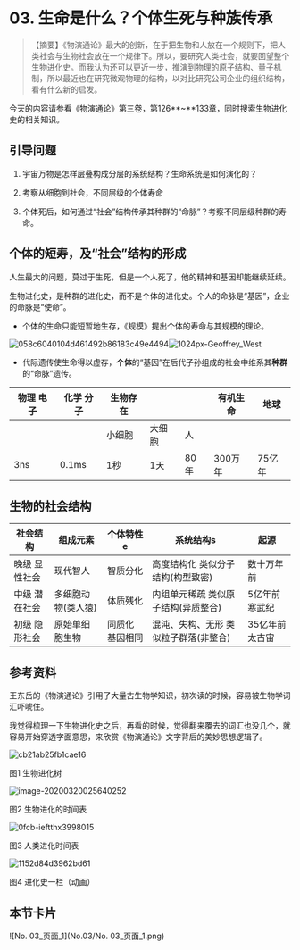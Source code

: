 # 03. 生命是什么？个体生死与种族传承

> 【摘要】《物演通论》最大的创新，在于把生物和人放在一个规则下，把人类社会与生物社会放在一个规律下。所以，要研究人类社会，就要回望整个生物进化史。而我认为还可以更近一步，推演到物理的原子结构、量子机制，所以最近也在研究微观物理的结构，以对比研究公司企业的组织结构，看有什么新的启发。

今天的内容请参看《物演通论》第三卷，第126**~**133章，同时搜索生物进化史的相关知识。

## 引导问题

1. 宇宙万物是怎样层叠构成分层的系统结构？生命系统是如何演化的？

2. 考察从细胞到社会，不同层级的个体寿命

3. 个体死后，如何通过“社会”结构传承其种群的“命脉”？考察不同层级种群的寿命。

## 个体的短寿，及“社会”结构的形成

人生最大的问题，莫过于生死，但是一个人死了，他的精神和基因却能继续延续。

生物进化史，是种群的进化史，而不是个体的进化史。个人的命脉是“基因”，企业的命脉是“使命”。

- 个体的生命只能短暂地生存，《规模》提出个体的寿命与其规模的理论。

![058c6040104d461492b86183c49e4494](No.03/058c6040104d461492b86183c49e4494.jpeg)![1024px-Geoffrey_West](No.03/1024px-Geoffrey_West.jpg)

- 代际遗传使生命得以虚存，**个体**的“基因”在后代子孙组成的社会中维系其**种群**的“命脉”遗传。







| 物理     电子 | 化学     分子 | 生物存在 |        |      | 有机生命 | 地球   |
| ------------- | ------------- | -------- | ------ | ---- | -------- | ------ |
|               |               | 小细胞   | 大细胞 | 人   |          |        |
| 3ns           | 0.1ms         | 1秒      | 1天    | 80年 | 300万年  | 75亿年 |


## 生物的社会结构

| **社会结构**   | **组成元素**       | **个体特性e**       | **系统结构s**                           | **起源**         |
| -------------- | ------------------ | ------------------- | --------------------------------------- | ---------------- |
| 晚级  显性社会 | 现代智人           | 智质分化            | 高度结构化     类似分子结构(构型致密)   | 数十万年前       |
| 中级  潜在社会 | 多细胞动物(类人猿) | 体质残化            | 内组单元稀疏     类似原子结构(异质整合) | 5亿年前  寒武纪  |
| 初级  隐形社会 | 原始单细胞生物     | 同质化     基因相同 | 混沌、失构、无形  类似粒子群落(非整合)  | 35亿年前  太古宙 |

## 参考资料

王东岳的《物演通论》引用了大量古生物学知识，初次读的时候，容易被生物学词汇吓唬住。

我觉得梳理一下生物进化史之后，再看的时候，觉得翻来覆去的词汇也没几个，就容易开始穿透字面意思，来欣赏《物演通论》文字背后的美妙思想逻辑了。



![cb21ab25fb1cae16](No.03/cb21ab25fb1cae16.jpg)

图1 生物进化树

![image-20200320025640252](No.03/image-20200320025640252.png)

图2 生物进化的时间表

![0fcb-ieftthx3998015](No.03/0fcb-ieftthx3998015.jpg)

图3 人类进化时间表

![1152d84d3962bd61](No.03/1152d84d3962bd61.gif)



图4 进化史一栏（动画）

## 本节卡片

![No. 03_页面_1](No.03/No. 03_页面_1.png)







